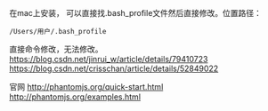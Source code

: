 

在mac上安装，
可以直接找.bash_profile文件然后直接修改。位置路径：


    /Users/用户/.bash_profile 

直接命令修改，无法修改。
https://blog.csdn.net/jinrui_w/article/details/79410723
https://blog.csdn.net/crisschan/article/details/52849022

官网
http://phantomjs.org/quick-start.html
http://phantomjs.org/examples.html